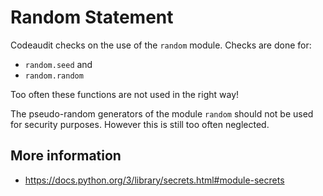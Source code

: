 # Random Statement 

Codeaudit checks on the use of the `random` module. Checks are done for:
* `random.seed` and
* `random.random`

Too often these functions are not used in the right way!

The pseudo-random generators of the module `random` should not be used for security purposes. 
However this is still too often neglected. 


## More information

* https://docs.python.org/3/library/secrets.html#module-secrets